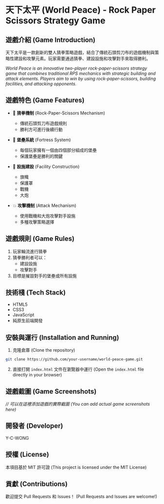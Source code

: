 # 天下太平 (World Peace) - Rock Paper Scissors Strategy Game

## 遊戲介紹 (Game Introduction)

天下太平是一款創新的雙人猜拳策略遊戲，結合了傳統石頭剪刀布的遊戲機制與策略性建設和攻擊元素。玩家需要通過猜拳、建設設施和攻擊對手來取得勝利。

*World Peace is an innovative two-player rock-paper-scissors strategy game that combines traditional RPS mechanics with strategic building and attack elements. Players aim to win by using rock-paper-scissors, building facilities, and attacking opponents.*

## 遊戲特色 (Game Features)

- 🎲 **猜拳機制** (Rock-Paper-Scissors Mechanism)
  - 傳統石頭剪刀布遊戲規則
  - 勝利方可進行後續行動

- 🏰 **堡壘系統** (Fortress System)
  - 每個玩家擁有一個由四個部分組成的堡壘
  - 保護堡壘是勝利的關鍵

- 🚩 **設施建設** (Facility Construction)
  - 旗幟
  - 保護罩
  - 戰機
  - 大炮

- 💥 **攻擊機制** (Attack Mechanism)
  - 使用戰機和大炮攻擊對手設施
  - 多種攻擊策略選擇

## 遊戲規則 (Game Rules)

1. 玩家輪流進行猜拳
2. 猜拳勝利者可以：
   - 建設設施
   - 攻擊對手
3. 目標是摧毀對手的堡壘或所有設施

## 技術棧 (Tech Stack)

- HTML5
- CSS3
- JavaScript
- 純原生前端開發

## 安裝與運行 (Installation and Running)

1. 克隆倉庫 (Clone the repository)
```bash
git clone https://github.com/your-username/world-peace-game.git
```

2. 直接打開 `index.html` 文件在瀏覽器中運行
   (Open the `index.html` file directly in your browser)

## 遊戲截圖 (Game Screenshots)

*// 可以在這裡添加遊戲的實際截圖 (You can add actual game screenshots here)*

## 開發者 (Developer)

Y-C-WONG

## 授權 (License)

本項目基於 MIT 許可證 (This project is licensed under the MIT License)

## 貢獻 (Contributions)

歡迎提交 Pull Requests 和 Issues！
(Pull Requests and Issues are welcome!)
